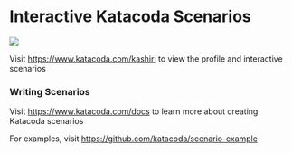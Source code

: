 # Interactive Katacoda Scenarios

[![](http://shields.katacoda.com/katacoda/kashiri/count.svg)](https://www.katacoda.com/kashiri "Get your profile on Katacoda.com")

Visit https://www.katacoda.com/kashiri to view the profile and interactive scenarios

### Writing Scenarios
Visit https://www.katacoda.com/docs to learn more about creating Katacoda scenarios

For examples, visit https://github.com/katacoda/scenario-example
